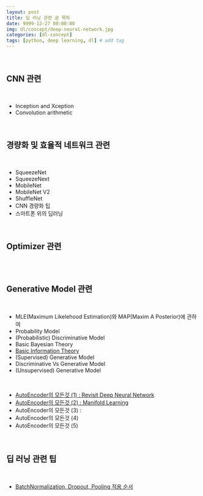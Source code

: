 ```yaml
---
layout: post
title: 딥 러닝 관련 글 목차
date: 9999-12-27 00:00:00
img: dl/concept/deep-neural-network.jpg
categories: [dl-concept] 
tags: [python, deep learning, dl] # add tag
---
```


<br>

## **CNN 관련**

<br>

- Inception and Xception
- Convolution arithmetic

<br>

## **경량화 및 효율적 네트워크 관련**

<br>

- SqueezeNet
- SqueezeNext
- MobileNet
- MobileNet V2
- ShuffleNet
- CNN 경량화 팁
- 스마트폰 위의 딥러닝

<br>

## **Optimizer 관련**

<br> 

<br>

## **Generative Model 관련**

<br>

- MLE(Maximum Likelehood Estimation)와 MAP(Maxim A Posterior)에 관하여
- Probability Model
- (Probabilistic) Discriminative Model
- Basic Bayesian Theory
- [Basic Information Theory](https://gaussian37.github.io/gan-concept-information_theory/)
- (Supervised) Generative Model
- Discriminative Vs Generative Model
- (Unsupervised) Generative Model

<br>

- [AutoEncoder의 모든것 (1) : Revisit Deep Neural Network](https://gaussian37.github.io/gan-concept-autoencoder1/)
- [AutoEncoder의 모든것 (2) : Manifold Learning](https://gaussian37.github.io/gan-concept-autoencoder2/)
- AutoEncoder의 모든것 (3) : 
- AutoEncoder의 모든것 (4)
- AutoEncoder의 모든것 (5)

<br>

## **딥 러닝 관련 팁**

<br>

- [BatchNormalization, Dropout, Pooling 적용 순서](https://gaussian37.github.io/dl-concept-order_of_regularization_term/)
